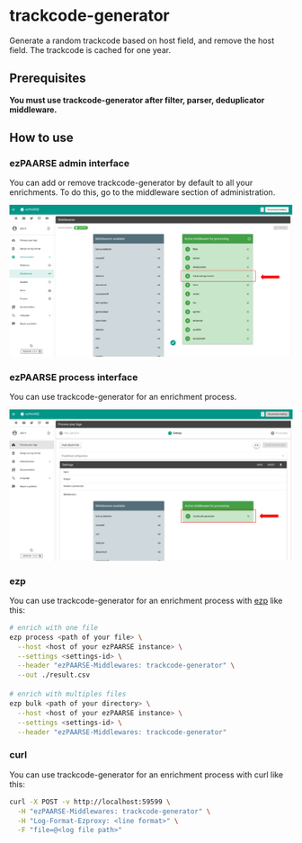 # trackcode-generator

Generate a random trackcode based on host field, and remove the host field. The trackcode is cached for one year.

## Prerequisites

**You must use trackcode-generator after filter, parser, deduplicator middleware.**

## How to use

### ezPAARSE admin interface

You can add or remove trackcode-generator by default to all your enrichments. To do this, go to the middleware section of administration.

![image](./docs/admin-interface.png)

### ezPAARSE process interface

You can use trackcode-generator for an enrichment process.

![image](./docs/process-interface.png)

### ezp

You can use trackcode-generator for an enrichment process with [ezp](https://github.com/ezpaarse-project/node-ezpaarse) like this:

```bash
# enrich with one file
ezp process <path of your file> \
  --host <host of your ezPAARSE instance> \
  --settings <settings-id> \
  --header "ezPAARSE-Middlewares: trackcode-generator" \
  --out ./result.csv

# enrich with multiples files
ezp bulk <path of your directory> \
  --host <host of your ezPAARSE instance> \
  --settings <settings-id> \
  --header "ezPAARSE-Middlewares: trackcode-generator" 

```

### curl

You can use trackcode-generator for an enrichment process with curl like this:

```bash
curl -X POST -v http://localhost:59599 \
  -H "ezPAARSE-Middlewares: trackcode-generator" \
  -H "Log-Format-Ezproxy: <line format>" \
  -F "file=@<log file path>"

```


